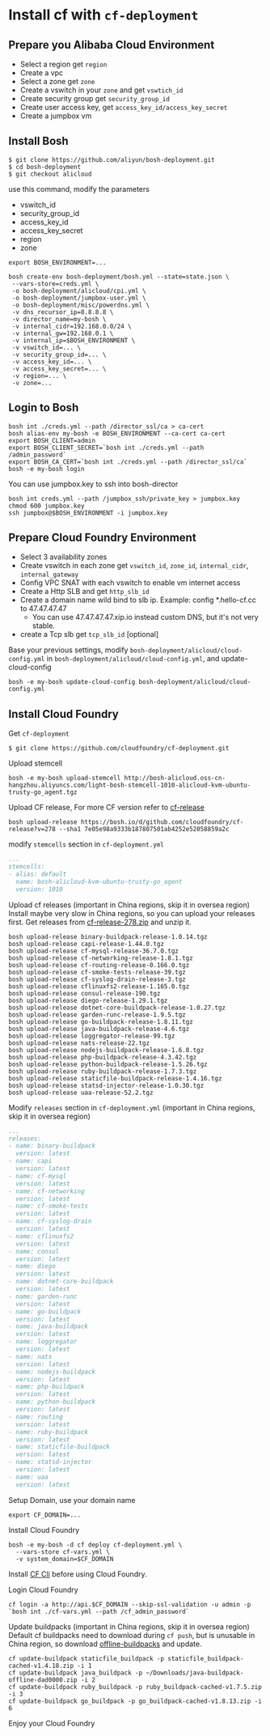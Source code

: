 # Install cf with `cf-deployment`

## Prepare you Alibaba Cloud Environment

- Select a region get `region`
- Create a vpc
- Select a zone get `zone`
- Create a vswitch in your `zone` and get `vswtich_id`
- Create security group get `security_group_id`
- Create user access key, get `access_key_id/access_key_secret`
- Create a jumpbox vm

## Install Bosh

```
$ git clone https://github.com/aliyun/bosh-deployment.git
$ cd bosh-deployment
$ git checkout alicloud
```

use this command, modify the parameters

- vswitch_id
- security_group_id
- access_key_id
- access_key_secret
- region
- zone


```
export BOSH_ENVIRONMENT=...
```

```
bosh create-env bosh-deployment/bosh.yml --state=state.json \
 --vars-store=creds.yml \
 -o bosh-deployment/alicloud/cpi.yml \
 -o bosh-deployment/jumpbox-user.yml \
 -o bosh-deployment/misc/powerdns.yml \
 -v dns_recursor_ip=8.8.8.8 \
 -v director_name=my-bosh \
 -v internal_cidr=192.168.0.0/24 \
 -v internal_gw=192.168.0.1 \
 -v internal_ip=$BOSH_ENVIRONMENT \
 -v vswitch_id=... \
 -v security_group_id=... \
 -v access_key_id=... \
 -v access_key_secret=... \
 -v region=... \
 -v zone=...
```

## Login to Bosh


```
bosh int ./creds.yml --path /director_ssl/ca > ca-cert
bosh alias-env my-bosh -e BOSH_ENVIRONMENT --ca-cert ca-cert
export BOSH_CLIENT=admin
export BOSH_CLIENT_SECRET=`bosh int ./creds.yml --path /admin_password`
export BOSH_CA_CERT=`bosh int ./creds.yml --path /director_ssl/ca`
bosh -e my-bosh login
```

You can use jumpbox.key to ssh into bosh-director

```
bosh int creds.yml --path /jumpbox_ssh/private_key > jumpbox.key
chmod 600 jumpbox.key
ssh jumpbox@$BOSH_ENVIRONMENT -i jumpbox.key
```

## Prepare Cloud Foundry Environment

- Select 3 availability zones
- Create vswitch in each zone get `vswitch_id`, `zone_id`, `internal_cidr`, `internal_gateway`
- Config VPC SNAT with each vswitch to enable vm internet access
- Create a Http SLB and get `http_slb_id`
- Create a domain name wild bind to slb ip. Example: config *.hello-cf.cc to 47.47.47.47
    - You can use 47.47.47.47.xip.io instead custom DNS, but it's not very stable.
- create a Tcp slb get `tcp_slb_id` [optional]


Base your previous settings, modify `bosh-deployment/alicloud/cloud-config.yml` in `bosh-deployment/alicloud/cloud-config.yml`, and update-cloud-config

```
bosh -e my-bosh update-cloud-config bosh-deployment/alicloud/cloud-config.yml
```

## Install Cloud Foundry

Get `cf-deployment`

```
$ git clone https://github.com/cloudfoundry/cf-deployment.git
```

Upload stemcell

```
bosh -e my-bosh upload-stemcell http://bosh-alicloud.oss-cn-hangzhou.aliyuncs.com/light-bosh-stemcell-1010-alicloud-kvm-ubuntu-trusty-go_agent.tgz
```

Upload CF release, For more CF version refer to [cf-release](https://bosh.io/releases/github.com/cloudfoundry/cf-release?all=1)

```
bosh upload-release https://bosh.io/d/github.com/cloudfoundry/cf-release?v=278 --sha1 7e05e98a9333b187807501ab4252e52058859a2c
```

modify `stemcells` section in `cf-deployment.yml`

```yaml
...
stemcells:
- alias: default
  name: bosh-alicloud-kvm-ubuntu-trusty-go_agent
  version: 1010
```

Upload cf releases (important in China regions, skip it in oversea region)
Install maybe very slow in China regions, so you can upload your releases first.
Get releases from [cf-release-278.zip](http://bosh-alicloud.oss-cn-hangzhou.aliyuncs.com/cf-release-278.zip) and unzip it.


```
bosh upload-release binary-buildpack-release-1.0.14.tgz
bosh upload-release capi-release-1.44.0.tgz
bosh upload-release cf-mysql-release-36.7.0.tgz
bosh upload-release cf-networking-release-1.8.1.tgz
bosh upload-release cf-routing-release-0.166.0.tgz
bosh upload-release cf-smoke-tests-release-39.tgz
bosh upload-release cf-syslog-drain-release-3.tgz
bosh upload-release cflinuxfs2-release-1.165.0.tgz
bosh upload-release consul-release-190.tgz
bosh upload-release diego-release-1.29.1.tgz
bosh upload-release dotnet-core-buildpack-release-1.0.27.tgz
bosh upload-release garden-runc-release-1.9.5.tgz
bosh upload-release go-buildpack-release-1.8.11.tgz
bosh upload-release java-buildpack-release-4.6.tgz
bosh upload-release loggregator-release-99.tgz
bosh upload-release nats-release-22.tgz
bosh upload-release nodejs-buildpack-release-1.6.8.tgz
bosh upload-release php-buildpack-release-4.3.42.tgz
bosh upload-release python-buildpack-release-1.5.26.tgz
bosh upload-release ruby-buildpack-release-1.7.3.tgz
bosh upload-release staticfile-buildpack-release-1.4.16.tgz
bosh upload-release statsd-injector-release-1.0.30.tgz
bosh upload-release uaa-release-52.2.tgz
```

Modify `releases` section in `cf-deployment.yml` (important in China regions, skip it in oversea region)

```yaml
...
releases:
- name: binary-buildpack
  version: latest
- name: capi
  version: latest
- name: cf-mysql
  version: latest
- name: cf-networking
  version: latest
- name: cf-smoke-tests
  version: latest
- name: cf-syslog-drain
  version: latest
- name: cflinuxfs2
  version: latest
- name: consul
  version: latest
- name: diego
  version: latest
- name: dotnet-core-buildpack
  version: latest
- name: garden-runc
  version: latest
- name: go-buildpack
  version: latest
- name: java-buildpack
  version: latest
- name: loggregator
  version: latest
- name: nats
  version: latest
- name: nodejs-buildpack
  version: latest
- name: php-buildpack
  version: latest
- name: python-buildpack
  version: latest
- name: routing
  version: latest
- name: ruby-buildpack
  version: latest
- name: staticfile-buildpack
  version: latest
- name: statsd-injector
  version: latest
- name: uaa
  version: latest
```

Setup Domain, use your domain name

```
export CF_DOMAIN=...
```

Install Cloud Foundry

```
bosh -e my-bosh -d cf deploy cf-deployment.yml \
  --vars-store cf-vars.yml \
  -v system_domain=$CF_DOMAIN
```

Install [CF Cli](https://docs.cloudfoundry.org/cf-cli/install-go-cli.html) before using Cloud Foundry.

Login Cloud Foundry

```
cf login -a http://api.$CF_DOMAIN --skip-ssl-validation -u admin -p `bosh int ./cf-vars.yml --path /cf_admin_password`
```

Update buildpacks (important in China regions, skip it in oversea region)
Default cf buildpacks need to download during `cf push`, but is unusable in China region, so download [offline-buildpacks](http://bosh-alicloud.oss-cn-hangzhou.aliyuncs.com/cf-offline-buildpacks_20171107) and update.

```
cf update-buildpack staticfile_buildpack -p staticfile_buildpack-cached-v1.4.18.zip -i 1
cf update-buildpack java_buildpack -p ~/Downloads/java-buildpack-offline-dad0000.zip -i 2
cf update-buildpack ruby_buildpack -p ruby_buildpack-cached-v1.7.5.zip -i 3
cf update-buildpack go_buildpack -p go_buildpack-cached-v1.8.13.zip -i 6
```

Enjoy your Cloud Foundry